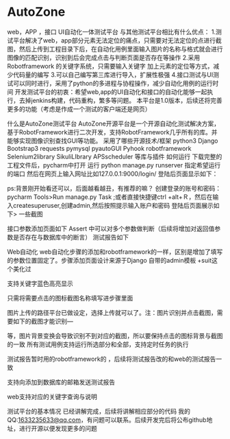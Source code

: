 # AutoZone
web，APP ，接口 UI自动化一体测试平台
与其他测试平台相比有什么优点：
1.测试平台解决了web，app部分元素无法定位的痛点，只需要对无法定位的点进行截图，然后上传到工程目录下后，在自动化用例里面输入图片的名称与格式就会进行图像的匹配识别，识别到后会完成点击与判断页面是否存在等操作
2.采用Robotframework 的关键字系统，只需要输入关键字 加上元素的定位等方式，减少代码量的编写
3.可以自己编写第三库进行导入，扩展性极强
4.接口测试与UI测试可以同时进行，采用了python的多进程与协程操作，减少自动化用例的运行时间
开发测试平台的初衷：希望web,app的UI自动化和接口的自动化能够一起执行，去掉jenkins构建，代码重构，繁多等问题。
本平台是1.0版本，后续还将完善更多的功能（考虑是作成一个测试的客户端还是网页）

什么是AutoZone测试平台
AutoZone开源平台是一个开源自动化测试解决方案，基于RobotFramework进行二次开发，支持RobotFramework几乎所有的库。并能够实现图像识别查找GUI等功能。
采用了哪些开源技术/框架
python3
Django
Bootstrap3
requests
pymysql
pyautoGUI
Pyhook
robotframework
Selenium2library
SikuliLIbrary
APSscheduler
等库与插件
如何运行
下载完整的工程文件后，pycharm中打开
运行
python manage.py runserver 指定希望运行的端口
然后在网页上输入网址比如127.0.0.1:9000/login/
登陆后页面显示如下：

ps:背景刚开始看还可以，后面越看越丑，有推荐的嘛？
创建登录的账号和密码：
pycharm Tools>Run manage.py Task ;或者直接快捷键ctrl +alt+Ｒ，然后在输入createsuperuser,创建admin,然后按照提示输入账户和密码
登陆后页面展示如下>
一些截图



接口参数添加页面如下
Assert 中可以对多个参数做判断（后续将增加对返回值参数是否存在与数据库中的断言）
测试报告如下

Web自动化
web自动化步骤的添加和robotframework的一样，区别是增加了填写的参数位置固定了。步骤添加页面设计来源于Django 自带的admin模板 +suit这个美化过


支持关键字蓝色高亮显示

只需将需要点击的图标截图名称填写进步骤里面

图片上传的路径平台已做设定，选择上传就可以了。注：图片识别并点击截图，需要如下的截图才能识别—



等，图片背景变换会导致识别不到对应的截图，所以要保持点击的图标背景与截图的一致
所有测试用例支持运行所选部分和全部，支持定时任务的执行

测试报告暂时用的robotframework的 ，后续将测试报告改的和web的测试报告一致

支持向添加到数据库的邮箱发送测试报告

web支持对应的关键字查询与说明

测试平台的基本情况 已经讲解完成，后续将讲解相应部分的代码
我的QQ:1633235633@qq.com，有问题可以联系。后续开发完后将公布github地址，进行开源以便发现更多的问题

